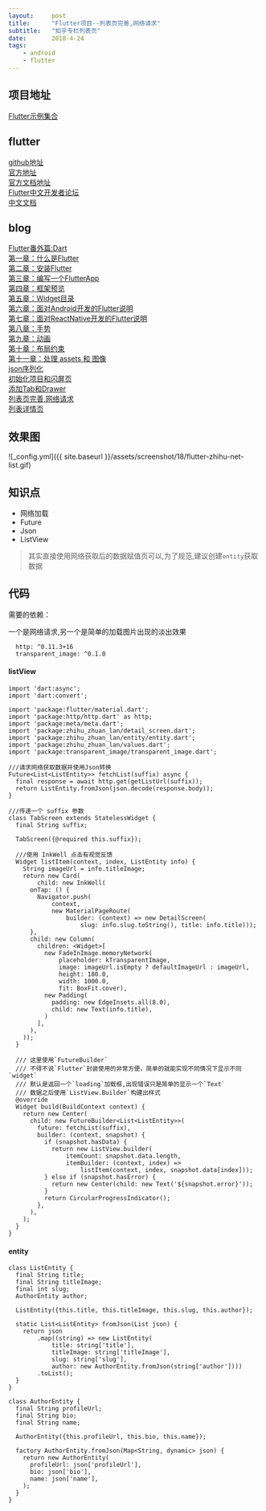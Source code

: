 ```yaml
---
layout:     post
title:      "Flutter项目--列表页完善,网络请求"
subtitle:   "知乎专栏列表页"
date:       2018-4-24
tags:
    - android
    - flutter
---
```


## 项目地址

[Flutter示例集合](https://github.com/7449/flutter_example)

## flutter

[github地址](https://github.com/flutter/flutter)<br>
[官方地址](https://flutter.io/)<br>
[官方文档地址](https://flutter.io/docs/)<br>
[Flutter中文开发者论坛](http://flutter-dev.com/)<br>
[中文文档](http://doc.flutter-dev.cn/)<br>

## blog

[Flutter番外篇:Dart](https://7449.github.io/2018/3/18/android_flutter_dart.html)<br>
[第一章：什么是Flutter](https://7449.github.io/2018/3/19/android_flutter_1.html)<br>
[第二章：安装Flutter](https://7449.github.io/2018/3/19/android_flutter_2.html)<br>
[第三章：编写一个FlutterApp](https://7449.github.io/2018/3/26/android_flutter_3.html)<br>
[第四章：框架预览](https://7449.github.io/2018/3/26/android_flutter_4.html)<br>
[第五章：Widget目录](https://7449.github.io/2018/4/12/android_flutter_5.html)<br>
[第六章：面对Android开发的Flutter说明](https://7449.github.io/2018/4/16/android_flutter_6.html)<br>
[第七章：面对ReactNative开发的Flutter说明](https://7449.github.io/2018/4/17/android_flutter_7.html)<br>
[第八章：手势](https://7449.github.io/2018/4/20/android_flutter_8.html)<br>
[第九章：动画](https://7449.github.io/2018/4/20/android_flutter_9.html)<br>
[第十章：布局约束](https://7449.github.io/2018/4/21/android_flutter_10.html)<br>
[第十一章：处理 assets 和 图像](https://7449.github.io/2018/4/22/android_flutter_11.html)<br>
[json序列化](https://7449.github.io/2018/5/02/android_flutter_json_serializable.html)<br>
[初始化项目和闪屏页](https://7449.github.io/2018/4/23/android_flutter_splash.html)<br>
[添加Tab和Drawer](https://7449.github.io/2018/4/24/android_flutter_drawer.html)<br>
[列表页完善,网络请求](https://7449.github.io/2018/4/24/android_flutter_net_list.html)<br>
[列表详情页](https://7449.github.io/2018/4/25/android_flutter_net_list_detail.html)<br>

## 效果图

![_config.yml]({{ site.baseurl }}/assets/screenshot/18/flutter-zhihu-net-list.gif)

## 知识点

* 网络加载
* Future
* Json
* ListView

>其实直接使用网络获取后的数据赋值页可以,为了规范,建议创建`entity`获取数据

## 代码

需要的依赖：

一个是网络请求,另一个是简单的加载图片出现的淡出效果
    
      http: ^0.11.3+16
      transparent_image: ^0.1.0

#### listView

    import 'dart:async';
    import 'dart:convert';
    
    import 'package:flutter/material.dart';
    import 'package:http/http.dart' as http;
    import 'package:meta/meta.dart';
    import 'package:zhihu_zhuan_lan/detail_screen.dart';
    import 'package:zhihu_zhuan_lan/entity/entity.dart';
    import 'package:zhihu_zhuan_lan/values.dart';
    import 'package:transparent_image/transparent_image.dart';
    
    ///请求网络获取数据并使用Json转换
    Future<List<ListEntity>> fetchList(suffix) async {
      final response = await http.get(getListUrl(suffix));
      return ListEntity.fromJson(json.decode(response.body));
    }
    
    ///传递一个 suffix 参数
    class TabScreen extends StatelessWidget {
      final String suffix;
    
      TabScreen({@required this.suffix});
    
      ///使用 InkWell 点击有视觉反馈
      Widget listItem(context, index, ListEntity info) {
        String imageUrl = info.titleImage;
        return new Card(
            child: new InkWell(
          onTap: () {
            Navigator.push(
                context,
                new MaterialPageRoute(
                    builder: (context) => new DetailScreen(
                        slug: info.slug.toString(), title: info.title)));
          },
          child: new Column(
            children: <Widget>[
              new FadeInImage.memoryNetwork(
                  placeholder: kTransparentImage,
                  image: imageUrl.isEmpty ? defaultImageUrl : imageUrl,
                  height: 180.0,
                  width: 1000.0,
                  fit: BoxFit.cover),
              new Padding(
                padding: new EdgeInsets.all(8.0),
                child: new Text(info.title),
              )
            ],
          ),
        ));
      }
    
      /// 这里使用`FutureBuilder`
      /// 不得不说`Flutter`封装使用的非常方便，简单的就能实现不同情况下显示不同`widget`
      /// 默认是返回一个`loading`加载框,出现错误只是简单的显示一个`Text`
      /// 数据之后使用`ListView.Builder`构建出样式
      @override
      Widget build(BuildContext context) {
        return new Center(
          child: new FutureBuilder<List<ListEntity>>(
            future: fetchList(suffix),
            builder: (context, snapshot) {
              if (snapshot.hasData) {
                return new ListView.builder(
                    itemCount: snapshot.data.length,
                    itemBuilder: (context, index) =>
                        listItem(context, index, snapshot.data[index]));
              } else if (snapshot.hasError) {
                return new Center(child: new Text('${snapshot.error}'));
              }
              return CircularProgressIndicator();
            },
          ),
        );
      }
    }

#### entity

    class ListEntity {
      final String title;
      final String titleImage;
      final int slug;
      AuthorEntity author;
    
      ListEntity({this.title, this.titleImage, this.slug, this.author});
    
      static List<ListEntity> fromJson(List json) {
        return json
            .map((string) => new ListEntity(
                title: string['title'],
                titleImage: string['titleImage'],
                slug: string['slug'],
                author: new AuthorEntity.fromJson(string['author'])))
            .toList();
      }
    }
    
    class AuthorEntity {
      final String profileUrl;
      final String bio;
      final String name;
    
      AuthorEntity({this.profileUrl, this.bio, this.name});
    
      factory AuthorEntity.fromJson(Map<String, dynamic> json) {
        return new AuthorEntity(
          profileUrl: json['profileUrl'],
          bio: json['bio'],
          name: json['name'],
        );
      }
    }
